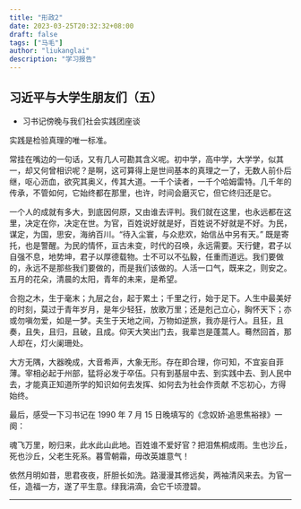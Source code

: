 ```yaml
---
title: "形政2"
date: 2023-03-25T20:32:32+08:00
draft: false
tags: ["马毛"]
author: "liukanglai"
description: "学习报告"
---
```


## 习近平与大学生朋友们（五）

- 习书记傍晚与我们社会实践团座谈

实践是检验真理的唯一标准。

常挂在嘴边的一句话，又有几人可勘其含义呢。初中学，高中学，大学学，似其一，却又何曾相识呢？是啊，这可算得上是世间基本的真理之一了，无数人前仆后继，呕心沥血，欲究其奥义，传其大道。一千个读者，一千个哈姆雷特。几千年的传承，不管如何，它始终都在那里，也许，时间会磨灭它，但它终归还是它。

一个人的成就有多大，到底因何原，又由谁去评判。我们就在这里，也永远都在这里，决定在你，决定在世。为官，百姓说好就是好，百姓说不好就是不好。为民，谋定，为国，思安，海纳百川。“待入尘寰，与众悲欢，始信丛中另有天。” 既是寄托，也是警醒。为民的情怀，亘古未变，时代的召唤，永远需要。天行健，君子以自强不息，地势坤，君子以厚德载物。士不可以不弘毅，任重而道远。我们要做的，永远不是那些我们要做的，而是我们该做的。人活一口气，既来之，则安之。五月的花朵，清晨的太阳，青年的未来，是希望。

合抱之木，生于毫末；九层之台，起于累土；千里之行，始于足下。人生中最美好的时刻，莫过于青年岁月，是年少轻狂，放歌万里；还是剋己立心，胸怀天下；亦或勿嗔勿爱，如是一梦。夫生于天地之间，万物如逆旅，我亦是行人。且狂，且奏，且失，且归，且破，且成。仰天大笑出门去，我辈岂是蓬蒿人。蓦然回首，那人却在，灯火阑珊处。

大方无隅，大器晚成，大音希声，大象无形。存在即合理，你可知，不宜妄自菲薄。宰相必起于州部，猛将必发于卒伍。只有到基层中去、到实践中去、到人民中去，才能真正知道所学的知识如何去发挥、如何去为社会作贡献
不忘初心，方得始终。

最后，感受一下习书记在 1990 年 7 月 15 日晚填写的《念奴娇·追思焦裕禄》一阕：

魂飞万里，盼归来，此水此山此地。百姓谁不爱好官？把泪焦桐成雨。生也沙丘，死也沙丘，父老生死系。暮雪朝霜，毋改英雄意气！

依然月明如昔，思君夜夜，肝胆长如洗。路漫漫其修远矣，两袖清风来去。为官一任，造福一方，遂了平生意。绿我涓滴，会它千顷澄碧。

---
